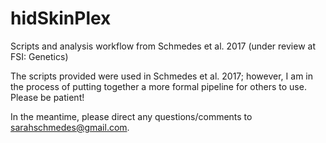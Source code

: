 # hidSkinPlex
Scripts and analysis workflow from Schmedes et al. 2017 (under review at FSI: Genetics)

The scripts provided were used in Schmedes et al. 2017; however, I am in the process of putting together a more formal pipeline for others to use. Please be patient! 

In the meantime, please direct any questions/comments to sarahschmedes@gmail.com.
